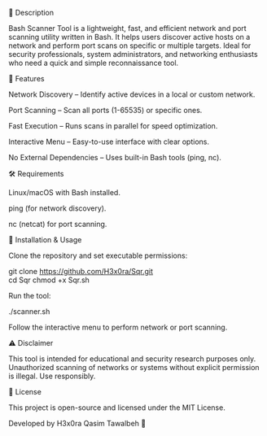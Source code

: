 📌 Description

Bash Scanner Tool is a lightweight, fast, and efficient network and port scanning utility written in Bash. It helps users discover active hosts on a network and perform port scans on specific or multiple targets. Ideal for security professionals, system administrators, and networking enthusiasts who need a quick and simple reconnaissance tool.

🚀 Features

Network Discovery – Identify active devices in a local or custom network.

Port Scanning – Scan all ports (1-65535) or specific ones.

Fast Execution – Runs scans in parallel for speed optimization.

Interactive Menu – Easy-to-use interface with clear options.

No External Dependencies – Uses built-in Bash tools (ping, nc).

🛠 Requirements

Linux/macOS with Bash installed.

ping (for network discovery).

nc (netcat) for port scanning.

🔧 Installation & Usage

Clone the repository and set executable permissions:

git clone https://github.com/H3x0ra/Sqr.git  
cd Sqr
chmod +x Sqr.sh  

Run the tool:

./scanner.sh  

Follow the interactive menu to perform network or port scanning.

⚠️ Disclaimer

This tool is intended for educational and security research purposes only. Unauthorized scanning of networks or systems without explicit permission is illegal. Use responsibly.

📜 License

This project is open-source and licensed under the MIT License.

Developed by H3x0ra Qasim Tawalbeh 🚀


